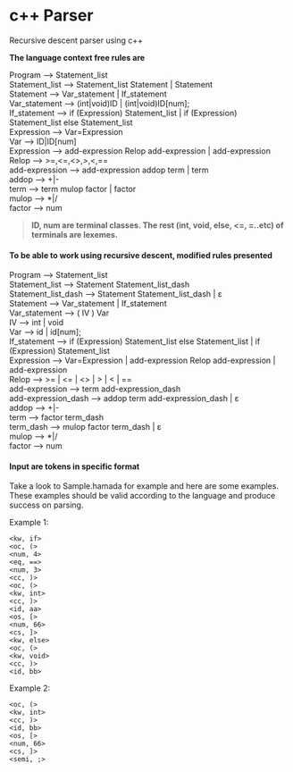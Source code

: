 # c++ Parser
Recursive descent parser using c++

<b>The language context free rules are</b>

Program --> Statement_list  
Statement_list --> Statement_list Statement | Statement  
Statement --> Var_statement | If_statement  
Var_statement --> (int|void)ID | (int|void)ID[num];  
If_statement --> if (Expression) Statement_list | if (Expression) Statement_list else Statement_list  
Expression --> Var=Expression  
Var --> ID|ID[num]  
Expression --> add-expression Relop add-expression | add-expression  
Relop --> >=,<=,<>,>,<,==  
add-expression --> add-expression addop term | term  
addop --> +|-  
term --> term mulop factor | factor  
mulop --> *|/  
factor --> num  

> **ID, num are terminal classes. The rest (int, void, else, <=, =..etc) of terminals are lexemes.**

#### To be able to work using recursive descent, modified rules presented

Program --> Statement_list  
Statement_list --> Statement Statement_list_dash  
Statement_list_dash --> Statement Statement_list_dash | ε  
Statement --> Var_statement | If_statement  
Var_statement --> ( IV ) Var  
IV --> int | void  
Var --> id | id[num];  
If_statement --> if (Expression) Statement_list else Statement_list | if (Expression) Statement_list  
Expression --> Var=Expression | add-expression Relop add-expression | add-expression     
Relop --> >= | <= | <> | > | < | ==  
add-expression --> term add-expression_dash  
add-expression_dash --> addop term add-expression_dash | ε  
addop --> +|-  
term --> factor term_dash  
term_dash --> mulop factor term_dash | ε  
mulop --> *|/  
factor --> num  

#### Input are tokens in specific format

Take a look to Sample.hamada for example and here are some examples. These examples should be valid according to the language and produce success on parsing.

Example 1:
```
<kw, if>
<oc, (>
<num, 4>
<eq, ==>
<num, 3>
<cc, )>
<oc, (>
<kw, int>
<cc, )>
<id, aa>
<os, [>
<num, 66>
<cs, ]>
<kw, else>
<oc, (>
<kw, void>
<cc, )>
<id, bb>
```

Example 2:
```
<oc, (>
<kw, int>
<cc, )>
<id, bb>
<os, [>
<num, 66>
<cs, ]>
<semi, ;>
```